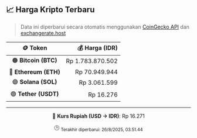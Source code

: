 

<!-- HARGA_KRIPTO -->
## 📈 Harga Kripto Terbaru

> Data ini diperbarui secara otomatis menggunakan [CoinGecko API](https://www.coingecko.com/) dan [exchangerate.host](https://exchangerate.host/)

<div align="center">

| 🪙 Token | 💰 Harga (IDR) |
|:------:|---------------:|
| 🟠 **Bitcoin (BTC)**   | Rp 1.783.870.502 |
| 🔵 **Ethereum (ETH)**  | Rp 70.949.944 |
| 🟣 **Solana (SOL)**    | Rp 3.061.599 |
| 🟢 **Tether (USDT)**   | Rp 16.276 |

---

💱 **Kurs Rupiah (USD → IDR)**: Rp 16.271

🕒 <sub>Terakhir diperbarui: 26/8/2025, 03.51.44</sub>

</div>
<!-- /HARGA_KRIPTO -->